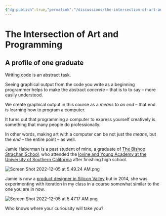 ```yaml
---
{"dg-publish":true,"permalink":"/discussions/the-intersection-of-art-and-programming/","dgHomeLink":true,"dgShowToc":true}
---
```


# The Intersection of Art and Programming

## A profile of one graduate

Writing code is an abstract task.

Seeing graphical output from the code you write as a beginning programmer helps to make the abstract *concrete* – that is to to say – more easily understood.

We create graphical output in this course as a *means to an end* – that end is learning how to program a computer.

It turns out that programming a computer to express yourself creatively is something that many people do professionally.

In other words, making art with a computer can be not just the *means*, but the *end* – the entire point – as well.

Jamie Haberman is a past student of mine, a graduate of [The Bishop Strachan School](https://www.bss.on.ca), who attended the [Iovine and Young Academy at the University of Southern California](https://iovine-young.usc.edu/discover/founders) after finishing high school.

![Screen Shot 2022-12-05 at 5.49.24 AM.png](/img/user/Media/Screen%20Shot%202022-12-05%20at%205.49.24%20AM.png)

Jamie is now a [product designer in Silicon Valley](https://www.linkedin.com/in/jamie-haberman-482958114/) but in 2014, she was experimenting with iteration in my class in a course somewhat similar to the one you are in now.

![Screen Shot 2022-12-05 at 5.47.17 AM.png](/img/user/Media/Screen%20Shot%202022-12-05%20at%205.47.17%20AM.png)

Who knows where your curiousity will take you?


